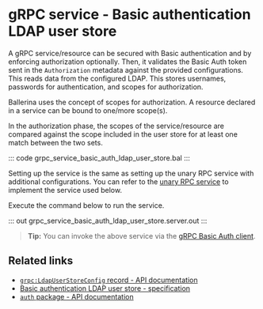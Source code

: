 # gRPC service - Basic authentication LDAP user store

A gRPC service/resource can be secured with Basic authentication and by enforcing authorization optionally. Then, it validates the Basic Auth token sent in the `Authorization` metadata against the provided configurations. This reads data from the configured LDAP. This stores usernames, passwords for authentication, and scopes for authorization.

Ballerina uses the concept of scopes for authorization. A resource declared in a service can be bound to one/more scope(s).

In the authorization phase, the scopes of the service/resource are compared against the scope included in the user store for at least one match between the two sets.

   ::: code grpc_service_basic_auth_ldap_user_store.bal :::

Setting up the service is the same as setting up the unary RPC service with additional configurations. You can refer to the [unary RPC service](/learn/by-example/grpc-service-unary/) to implement the service used below.

Execute the command below to run the service.

   ::: out grpc_service_basic_auth_ldap_user_store.server.out :::

>**Tip:** You can invoke the above service via the [gRPC Basic Auth client](/learn/by-example/grpc-client-basic-auth).

## Related links
- [`grpc:LdapUserStoreConfig` record - API documentation](https://lib.ballerina.io/ballerina/grpc/latest/records/LdapUserStoreConfig)
- [Basic authentication LDAP user store - specification](/spec/grpc/#5112-service---basic-auth---ldap-user-store)
- [`auth` package - API documentation](https://lib.ballerina.io/ballerina/auth/latest/)
